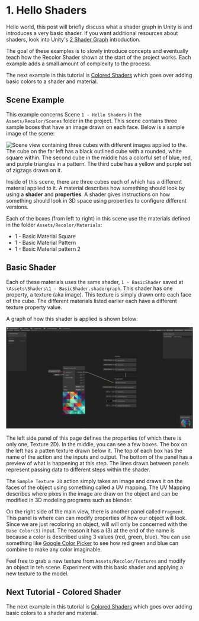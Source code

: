 # 1. Hello Shaders

Hello world, this post will briefly discuss what a shader graph in Unity is and introduces a very basic shader. If you
want additional resources about shaders, look into Unity's [2 Shader Graph](https://unity.com/shader-graph) introduction.

The goal of these examples is to slowly introduce concepts and eventually teach how the Recolor Shader shown at the
start of the project works. Each example adds a small amount of complexity to the process. 

The next example in this tutorial is [Colored Shaders](2.ColoredShaders.md) which goes over adding basic colors to a
shader and material.

## Scene Example

This example concerns Scene `1 - Hello Shaders` in the `Assets/Recolor/Scenes` folder in the project. This scene contains three
sample boxes that have an image drawn on each face. Below is a sample image of the scene:

![Scene view containing three cubes with different images applied to the. The cube on the far left has a black outlined
cube with a rounded, white square within. The second cube in the middle has a colorful set of blue, red, and purple
triangles in a pattern. The third cube has a yellow and purple set of zigzags drawn on it.](imgs/Scene-1.png)

Inside of this scene, there are three cubes each of which has a different material applied to it. A material describes
how something should look by using a **shader** and **properties**. A shader gives instructions on how something should
look in 3D space using properties to configure different versions.

Each of the boxes (from left to right) in this scene use the materials defined in the folder `Assets/Recolor/Materials`:
* 1 - Basic Material Square
* 1 - Basic Material Pattern
* 1 - Basic Material pattern 2

## Basic Shader

Each of these materials uses the same shader, `1 - BasicShader` saved at `\Assets\Shaders\1 - BasicShader.shadergraph`.
This shader has one property, a texture (aka image). This texture is simply drawn onto each face of the cube. The different
materials listed earlier each have a different texture property value. 

A graph of how this shader is applied is shown below:

![Simple rendering of how a texture is applied using the shader graph](imgs/1-BascImageShader.png)

The left side panel of this page defines the properties (of which there is only one, Texture 2D). In the middle, you can see
a few boxes. The box on the left has a patten texture drawn below it. The top of each box has the name of the action and
the inputs and output. The bottom of the panel has a preview of what is happening at this step. The lines drawn between
panels represent passing data to different steps within the shader.  

The `Sample Texture 2D` action simply takes an image and draws it on the faces of the object using something called a
UV mapping. The UV Mapping describes where pixes in the image are draw on the object and can be modified in 3D modeling
programs such as blender. 

On the right side of the main view, there is another panel called `Fragment`. This panel is where can can modify
properties of how our object will look. Since we are just recoloring an object, will will only be concerned with the
`Base Color(3)` input. The reason it has a (3) at the end of the name is because a color is described using 3 values
(red, green, blue). You can use something like [Google Color Picker](https://g.co/kgs/QYQs5R) to see how red green and
blue can combine to make any color imaginable.

Feel free to grab a new texture from `Assets/Recolor/Textures` and modify an object in teh scene. Experiment with this basic
shader and applying a new texture to the model. 

## Next Tutorial - Colored Shader

The next example in this tutorial is [Colored Shaders](2.ColoredShaders.md) which goes over adding basic colors to a
shader and material.
